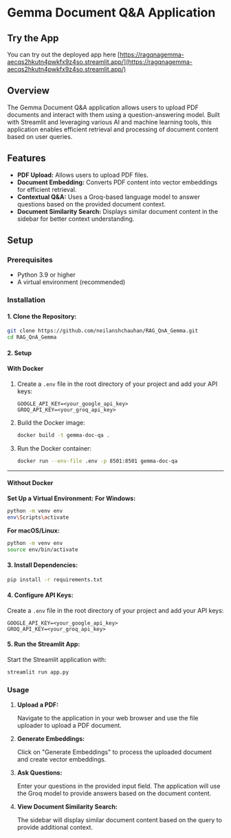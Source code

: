 # Gemma Document Q&A Application

## Try the App

You can try out the deployed app here [https://ragqnagemma-aecqs2hkutn4pwkfx9z4so.streamlit.app/](https://ragqnagemma-aecqs2hkutn4pwkfx9z4so.streamlit.app/)

## Overview

The Gemma Document Q&A application allows users to upload PDF documents and interact with them using a question-answering model. Built with Streamlit and leveraging various AI and machine learning tools, this application enables efficient retrieval and processing of document content based on user queries.

## Features

- **PDF Upload:** Allows users to upload PDF files.
- **Document Embedding:** Converts PDF content into vector embeddings for efficient retrieval.
- **Contextual Q&A:** Uses a Groq-based language model to answer questions based on the provided document context.
- **Document Similarity Search:** Displays similar document content in the sidebar for better context understanding.

## Setup

### Prerequisites

- Python 3.9 or higher
- A virtual environment (recommended)

### Installation

#### 1. Clone the Repository:

```bash
git clone https://github.com/neilanshchauhan/RAG_QnA_Gemma.git
cd RAG_QnA_Gemma
```

#### 2. Setup

#### With Docker

1. Create a `.env` file in the root directory of your project and add your API keys:
   ```plaintext
   GOOGLE_API_KEY=<your_google_api_key>
   GROQ_API_KEY=<your_groq_api_key>
   ```
2. Build the Docker image:
   ```bash
   docker build -t gemma-doc-qa .
   ```
3. Run the Docker container:
   ```bash
   docker run --env-file .env -p 8501:8501 gemma-doc-qa
   ```

---

#### Without Docker

**Set Up a Virtual Environment:**
**For Windows:**

```bash
python -m venv env
env\Scripts\activate
```

**For macOS/Linux:**

```bash
python -m venv env
source env/bin/activate
```

#### 3. Install Dependencies:

```bash
pip install -r requirements.txt
```

#### 4. Configure API Keys:

Create a `.env` file in the root directory of your project and add your API keys:

```plaintext
GOOGLE_API_KEY=<your_google_api_key>
GROQ_API_KEY=<your_groq_api_key>
```

#### 5. Run the Streamlit App:

Start the Streamlit application with:

```bash
streamlit run app.py
```

### Usage

1. **Upload a PDF:**

   Navigate to the application in your web browser and use the file uploader to upload a PDF document.

2. **Generate Embeddings:**

   Click on "Generate Embeddings" to process the uploaded document and create vector embeddings.

3. **Ask Questions:**

   Enter your questions in the provided input field. The application will use the Groq model to provide answers based on the document content.

4. **View Document Similarity Search:**

   The sidebar will display similar document content based on the query to provide additional context.
